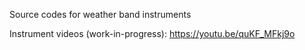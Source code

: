 Source codes for weather band instruments

Instrument videos (work-in-progress): https://youtu.be/quKF_MFkj9o
